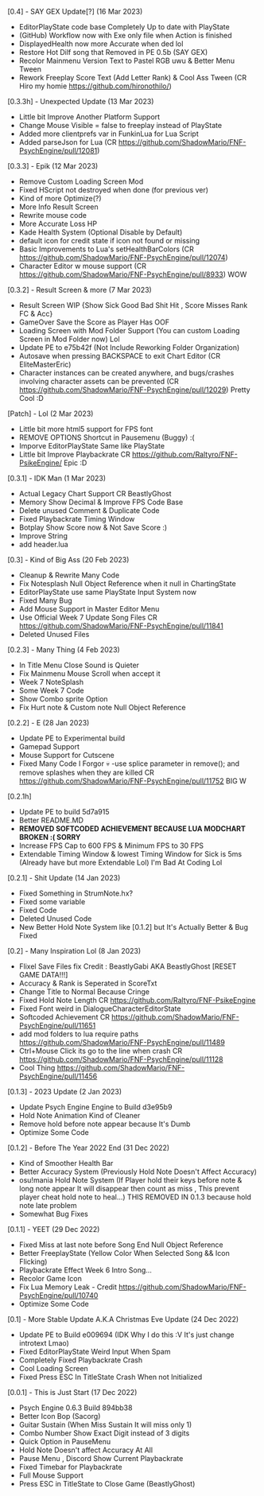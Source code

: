[0.4] - SAY GEX Update[?] (16 Mar 2023)
- EditorPlayState code base Completely Up to date with PlayState
- (GitHub) Workflow now with Exe only file when Action is finished
- DisplayedHealth now more Accurate when ded lol
- Restore Hot Dilf song that Removed in PE 0.5b (SAY GEX)
- Recolor Mainmenu Version Text to Pastel RGB uwu & Better Menu Tween
- Rework Freeplay Score Text (Add Letter Rank) & Cool Ass Tween (CR Hiro my homie https://github.com/hironothilo/)

[0.3.3h] - Unexpected Update (13 Mar 2023)
- Little bit Improve Another Platform Support
- Change Mouse Visible = false to freeplay instead of PlayState
- Added more clientprefs var in FunkinLua for Lua Script
- Added parseJson for Lua (CR https://github.com/ShadowMario/FNF-PsychEngine/pull/12081)

[0.3.3] - Epik (12 Mar 2023)
- Remove Custom Loading Screen Mod
- Fixed HScript not destroyed when done (for previous ver)
- Kind of more Optimize(?)
- More Info Result Screen
- Rewrite mouse code
- More Accurate Loss HP
- Kade Health System (Optional Disable by Default)
- default icon for credit state if icon not found or missing
- Basic Improvements to Lua's setHealthBarColors (CR https://github.com/ShadowMario/FNF-PsychEngine/pull/12074)
- Character Editor w mouse support (CR https://github.com/ShadowMario/FNF-PsychEngine/pull/8933) WOW

[0.3.2] - Result Screen & more (7 Mar 2023)
- Result Screen WIP {Show Sick Good Bad Shit Hit , Score Misses Rank FC & Acc}
- GameOver Save the Score as Player Has OOF
- Loading Screen with Mod Folder Support (You can custom Loading Screen in Mod Folder now) Lol
- Update PE to e75b42f (Not Include Reworking Folder Organization)
- Autosave when pressing BACKSPACE to exit Chart Editor (CR EliteMasterEric)
- Character instances can be created anywhere, and bugs/crashes involving character assets can be prevented (CR https://github.com/ShadowMario/FNF-PsychEngine/pull/12029) Pretty Cool :D

[Patch] - Lol (2 Mar 2023)
- Little bit more html5 support for FPS font
- REMOVE OPTIONS Shortcut in Pausemenu (Buggy) :(
- Imporve EditorPlayState Same like PlayState
- Little bit Improve Playbackrate CR https://github.com/Raltyro/FNF-PsikeEngine/ Epic :D

[0.3.1] - IDK Man (1 Mar 2023)
- Actual Legacy Chart Support CR BeastlyGhost
- Memory Show Decimal & Improve FPS Code Base
- Delete unused Comment & Duplicate Code
- Fixed Playbackrate Timing Window
- Botplay Show Score now & Not Save Score :)
- Improve String
- add header.lua

[0.3] - Kind of Big Ass (20 Feb 2023)
- Cleanup & Rewrite Many Code
- Fix Notesplash Null Object Reference when it null in ChartingState
- EditorPlayState use same PlayState Input System now
- Fixed Many Bug
- Add Mouse Support in Master Editor Menu
- Use Official Week 7 Update Song Files CR https://github.com/ShadowMario/FNF-PsychEngine/pull/11841
- Deleted Unused Files

[0.2.3] - Many Thing (4 Feb 2023)
- In Title Menu Close Sound is Quieter
- Fix Mainmenu Mouse Scroll when accept it
- Week 7 NoteSplash
- Some Week 7 Code
- Show Combo sprite Option
- Fix Hurt note & Custom note Null Object Reference

[0.2.2] - E (28 Jan 2023)
- Update PE to Experimental build
- Gamepad Support
- Mouse Support for Cutscene
- Fixed Many Code I Forgor :skull:
-use splice parameter in remove(); and remove splashes when they are killed CR https://github.com/ShadowMario/FNF-PsychEngine/pull/11752 BIG W

[0.2.1h]
- Update PE to build 5d7a915
- Better README.MD
- **REMOVED SOFTCODED ACHIEVEMENT BECAUSE LUA MODCHART BROKEN :( SORRY**
- Increase FPS Cap to 600 FPS & Minimum FPS to 30 FPS
- Extendable Timing Window & lowest Timing Window for Sick is 5ms (Already have but more Extendable Lol)
I'm Bad At Coding Lol

[0.2.1] - Shit Update (14 Jan 2023)
- Fixed Something in StrumNote.hx?
- Fixed some variable
- Fixed Code
- Deleted Unused Code
- New Better Hold Note System like [0.1.2] but It's Actually Better & Bug Fixed

[0.2] - Many Inspiration Lol (8 Jan 2023)
- Flixel Save Files fix Credit : BeastlyGabi AKA BeastlyGhost [RESET GAME DATA!!!]
- Accuracy & Rank is Seperated in ScoreTxt
- Change Title to Normal Because Cringe
- Fixed Hold Note Length CR https://github.com/Raltyro/FNF-PsikeEngine
- Fixed Font weird in DialogueCharacterEditorState
- Softcoded Achievement CR https://github.com/ShadowMario/FNF-PsychEngine/pull/11651
- add mod folders to lua require paths https://github.com/ShadowMario/FNF-PsychEngine/pull/11489
- Ctrl+Mouse Click its go to the line when crash CR https://github.com/ShadowMario/FNF-PsychEngine/pull/11128
- Cool Thing https://github.com/ShadowMario/FNF-PsychEngine/pull/11456

[0.1.3] - 2023 Update (2 Jan 2023)
- Update Psych Engine Engine to Build d3e95b9
- Hold Note Animation Kind of Cleaner
- Remove hold before note appear because It's Dumb
- Optimize Some Code

[0.1.2] - Before The Year 2022 End (31 Dec 2022)
- Kind of Smoother Health Bar
- Better Accuracy System (Previously Hold Note Doesn't Affect Accuracy)
- osu!mania Hold Note System (If Player hold their keys before note & long note appear It will disappear then count as miss , This prevent player cheat hold note to heal...) THIS REMOVED IN 0.1.3 because hold note late problem
- Somewhat Bug Fixes

[0.1.1] - YEET (29 Dec 2022)
- Fixed Miss at last note before Song End Null Object Reference
- Better FreeplayState (Yellow Color When Selected Song && Icon Flicking)
- Playbackrate Effect Week 6 Intro Song...
- Recolor Game Icon
- Fix Lua Memory Leak - Credit https://github.com/ShadowMario/FNF-PsychEngine/pull/10740
- Optimize Some Code

[0.1] - More Stable Update A.K.A Christmas Eve Update (24 Dec 2022)
- Update PE to Build e009694 (IDK Why I do this :V It's just change introtext Lmao)
- Fixed EditorPlayState Weird Input When Spam
- Completely Fixed Playbackrate Crash
- Cool Loading Screen
- Fixed Press ESC In TitleState Crash When not Initialized

[0.0.1] - This is Just Start (17 Dec 2022)
- Psych Engine 0.6.3 Build 894bb38
- Better Icon Bop (Sacorg)
- Guitar Sustain (When Miss Sustain It will miss only 1)
- Combo Number Show Exact Digit instead of 3 digits
- Quick Option in PauseMenu
- Hold Note Doesn't affect Accuracy At All
- Pause Menu , Discord Show Current Playbackrate
- Fixed Timebar for Playbackrate
- Full Mouse Support
- Press ESC in TitleState to Close Game (BeastlyGhost)